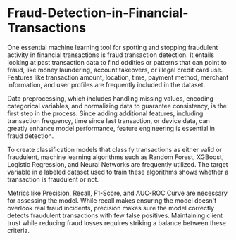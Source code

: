 # Fraud-Detection-in-Financial-Transactions

One essential machine learning tool for spotting and stopping fraudulent activity in financial transactions is fraud transaction detection. 
It entails looking at past transaction data to find oddities or patterns that can point to fraud, like money laundering, account takeovers, or illegal credit card use. Features like transaction amount, location, time, payment method, merchant information, and user profiles are frequently included in the dataset.

Data preprocessing, which includes handling missing values, encoding categorical variables, and normalizing data to guarantee consistency, is the first step in the process. Since adding additional features, including transaction frequency, time since last transaction, or device data, can greatly enhance model performance, feature engineering is essential in fraud detection.

To create classification models that classify transactions as either valid or fraudulent, machine learning algorithms such as Random Forest, XGBoost, Logistic Regression, and Neural Networks are frequently utilized. The target variable in a labeled dataset used to train these algorithms shows whether a transaction is fraudulent or not.

Metrics like Precision, Recall, F1-Score, and AUC-ROC Curve are necessary for assessing the model. While recall makes ensuring the model doesn't overlook real fraud incidents, precision makes sure the model correctly detects fraudulent transactions with few false positives. Maintaining client trust while reducing fraud losses requires striking a balance between these criteria.

